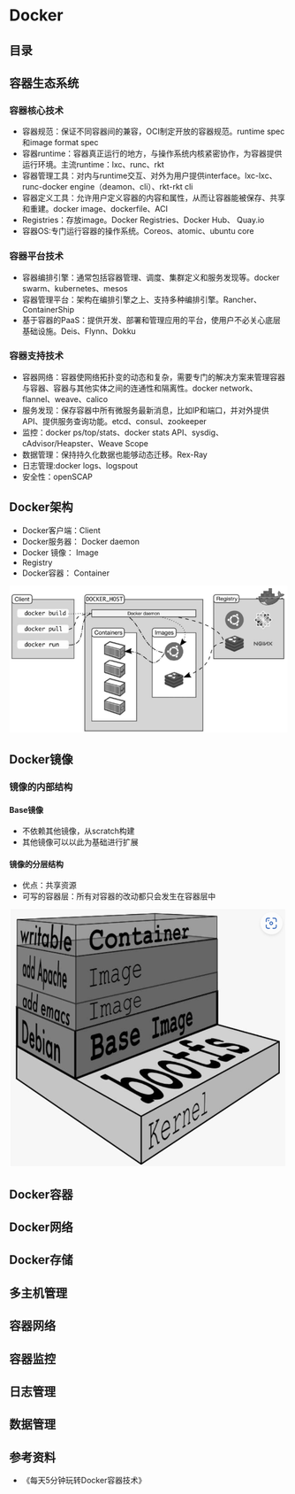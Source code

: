 # Docker
## 目录
## 容器生态系统
### 容器核心技术
* 容器规范：保证不同容器间的兼容，OCI制定开放的容器规范。runtime spec和image format spec
* 容器runtime：容器真正运行的地方，与操作系统内核紧密协作，为容器提供运行环境。主流runtime：lxc、runc、rkt
* 容器管理工具：对内与runtime交互、对外为用户提供interface。lxc-lxc、runc-docker engine（deamon、cli）、rkt-rkt cli
* 容器定义工具：允许用户定义容器的内容和属性，从而让容器能被保存、共享和重建。docker image、dockerfile、ACI
* Registries：存放image。Docker Registries、Docker Hub、 Quay.io
* 容器OS:专门运行容器的操作系统。Coreos、atomic、ubuntu core
### 容器平台技术
* 容器编排引擎：通常包括容器管理、调度、集群定义和服务发现等。docker swarm、kubernetes、mesos
* 容器管理平台：架构在编排引擎之上、支持多种编排引擎。Rancher、ContainerShip
* 基于容器的PaaS：提供开发、部署和管理应用的平台，使用户不必关心底层基础设施。Deis、Flynn、Dokku
### 容器支持技术
* 容器网络：容器使网络拓扑变的动态和复杂，需要专门的解决方案来管理容器与容器、容器与其他实体之间的连通性和隔离性。docker network、flannel、weave、calico
* 服务发现：保存容器中所有微服务最新消息，比如IP和端口，并对外提供API、提供服务查询功能。etcd、consul、zookeeper
* 监控：docker ps/top/stats、docker stats API、sysdig、cAdvisor/Heapster、Weave Scope
* 数据管理：保持持久化数据也能够动态迁移。Rex-Ray
* 日志管理:docker logs、logspout
* 安全性：openSCAP
## Docker架构
* Docker客户端：Client
* Docker服务器： Docker daemon
* Docker 镜像： Image
* Registry
* Docker容器： Container

![Docker架构](https://github.com/yzxsong/NoTe/blob/main/images/Docker/Docker%E6%9E%B6%E6%9E%84.png)
## Docker镜像
### 镜像的内部结构
#### Base镜像
* 不依赖其他镜像，从scratch构建
* 其他镜像可以以此为基础进行扩展
#### 镜像的分层结构
* 优点：共享资源
* 可写的容器层：所有对容器的改动都只会发生在容器层中

![镜像的分层结构](https://github.com/yzxsong/NoTe/blob/main/images/Docker/%E9%95%9C%E5%83%8F%E7%9A%84%E5%88%86%E5%B1%82%E7%BB%93%E6%9E%84.png)
## Docker容器
## Docker网络
## Docker存储
## 多主机管理
## 容器网络
## 容器监控
## 日志管理
## 数据管理
## 参考资料
* 《每天5分钟玩转Docker容器技术》
